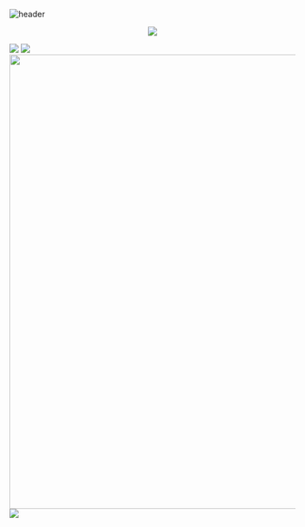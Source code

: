 ![header](https://capsule-render.vercel.app/api?type=wave&color=auto&height=300&section=header&text=HI%20THERE&fontSize=90&fontAlign=50&fontAlignY=28&desc=I%20am%20wlunan%F0%9F%98%81&descAlign=50&descSize=30&descAlignY=56&animation=twinkling)

<p align="center">
<img src="https://readme-typing-svg.demolab.com?font=Orbitron&size=25&pause=1000&center=true&vCenter=true&random=false&width=600&lines=Welcome+to+my+GitHub+profile+page!;I+am+super+obsessed+with+programming!" />
</p>


<picture>
  <source
    srcset="https://github-readme-stats.vercel.app/api?username=wlunan&show_icons=true&hide_border=true&line_height=24&theme=dark"
    media="(prefers-color-scheme: dark)"
  />
  <img src="https://github-readme-stats.vercel.app/api?username=wlunan&show_icons=true&hide_border=true&line_height=24" />
</picture>
<picture>
  <source
    srcset="https://github-readme-stats.vercel.app/api/top-langs/?username=wlunan&layout=compact&hide_border=true&langs_count=8&theme=dark"
    media="(prefers-color-scheme: dark)"
  />
  <img src="https://github-readme-stats.vercel.app/api/top-langs/?username=wlunan&layout=compact&hide_border=true&langs_count=8" />
</picture>

<img width="800" src="https://github-readme-activity-graph.vercel.app/graph?username=wlunan&theme=github-compact&hide_border=true&area=true" />


<img align="center" src="https://go-skill-icons.vercel.app/api/icons?i=java,python,c,html,css,js,md,vue,docker,linux,idea,pycharm,vscode,git,maven">



